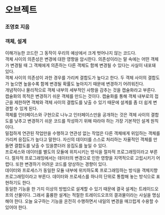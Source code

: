 # 오브젝트  
### 조영호 지음  


### 객체, 설계    
이해가능한 코드란 그 동작이 우리의 예상에서 크게 벗어나지 않는 코드다.  
객체 사이의 의존성은 변경에 대한 영향을 암시한다. 의존성이라는 말 속에는 어떤 객체가 변경될 때 그 객체에게 의존하는 다른 객체도 함께 변경될 수 있다는 사실이 내포돼 있다.  
객체 사이의 의존성이 과한 경우를 가리켜 결합도가 높다고 한다. 두 객체 사이의 결합도가 높으면 높을수록 함께 변경될 확률도 높아지기 때문에 변경하기 어려워진다.  
개념적이나 물리적으로 객체 내부의 세부적인 사항을 감추는 것을 캡슐화라고 부른다. 캡슐화의 목적은 변경하기 쉬운 객체를 만드는 것이다. 캡슐화를 통해 객체 내부로의 접근을 제한하면 객체와 객체 사이의 결합도를 낮출 수 있기 때문에 설계를 좀 더 쉽게 변경할 수 있게 된다.  
객체를 인터페이스와 구현으로 나누고 인터페이스만을 공개하는 것은 객체 사이의 결합도를 낮추고 변경하기 쉬운 코드를 작성하기 위해 따라야 하는 가장 기본적인 설계 원칙이다.  
밀접하게 연관된 작업만을 수행하고 연관성 없는 작업은 다른 객체에게 위임하는 객체를 가리켜 응집도가 높다고 말한다. 자신의 데이터를 스스로 처리하는 자율적인 객체를 만들면 결합도를 낮출 수 있을뿐더러 응집도를 높일 수 있다.  
프로세스와 데이터를 별도의 모듈에 위치시키는 방식을 절차적 프로그래밍이라고 부른다. 절차적 프로그래밍에서는 데이터의 변경으로 인한 영향을 지역적으로 고립시키기 어렵다. 또한 변경하기 어려운 코드를 양상하는 경향이 있다.  
데이터와 프로세스가 동일한 모듈 내부에 위치하도록 프로그래밍하는 방식을 객체지향 프로그래밍이라고 부른다. 데이터와 프로세스를 하나의 단위로 통합해 놓는 방식으로 표현하기도 한다.  
동일한 기능을 한 가지 이상의 방법으로 설계할 수 있기 때문에 결국 설계는 트레이드오프의 산물이다. 그래서 훌륭한 설계는 적절한 트레이드오프의 결과물이라는 사실을 명심해야 한다. 오늘 요구하는 기능을 온전히 수행하면서 내일의 변경을 매끄럽게 수용할 수 있어야 한다.  